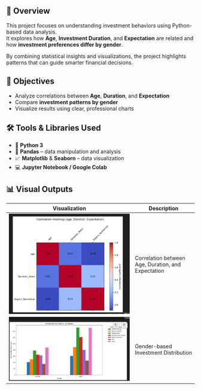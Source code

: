 ## 🧠 Overview
This project focuses on understanding investment behaviors using Python-based data analysis.  
It explores how **Age**, **Investment Duration**, and **Expectation** are related and how **investment preferences differ by gender**.  

By combining statistical insights and visualizations, the project highlights patterns that can guide smarter financial decisions.

## 🎯 Objectives
- Analyze correlations between **Age**, **Duration**, and **Expectation**  
- Compare **investment patterns by gender**  
- Visualize results using clear, professional charts  


## 🛠 Tools & Libraries Used
- 🐍 **Python 3**
- 🧮 **Pandas** – data manipulation and analysis  
- 📈 **Matplotlib** & **Seaborn** – data visualization  
- 💻 **Jupyter Notebook / Google Colab**


## 📊 Visual Outputs

| Visualization | Description |
|----------------|-------------|
| ![Correlation Heatmap](output.jpg) | Correlation between Age, Duration, and Expectation |
| ![Investment by Gender](output.png) | Gender-based Investment Distribution |

